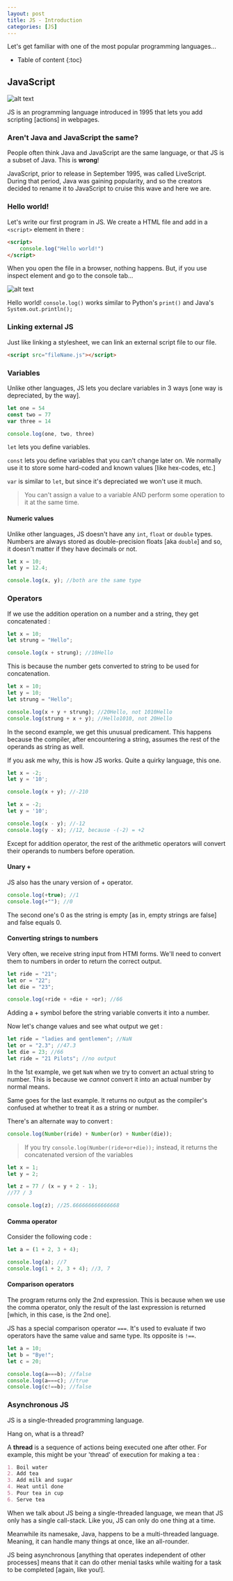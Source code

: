 ```yaml
---
layout: post
title: JS - Introduction
categories: [JS]
---
```


Let's get familiar with one of the most popular programming languages...

* Table of content
{:toc}

## JavaScript

![alt text](../images/img65.png)

JS is an programming language introduced in 1995 that lets you add scripting [actions] in webpages.

### Aren't Java and JavaScript the same?

People often think Java and JavaScript are the same language, or that JS is a subset of Java. This is **wrong**!

JavaScript, prior to release in September 1995, was called LiveScript. During that period, Java was gaining popularity, and so the creators decided to rename it to JavaScript to cruise this wave and here we are.

### Hello world!

Let's write our first program in JS. We create a HTML file and add in a `<script>` element in there :

```html
<script>
    console.log("Hello world!")
</script>
```

When you open the file in a browser, nothing happens. But, if you use inspect element and go to the console tab...

![alt text](../images/img66.png)

Hello world! ``console.log()`` works similar to Python's ``print()`` and Java's ``System.out.println();``

### Linking external JS

Just like linking a stylesheet, we can link an external script file to our file.

```html
<script src="fileName.js"></script>
```

### Variables

Unlike other languages, JS lets you declare variables in 3 ways [one way is depreciated, by the way].

```js
let one = 54
const two = 77
var three = 14

console.log(one, two, three)
```

`let` lets you define variables.

`const` lets you define variables that you can't change later on. We normally use it to store some hard-coded and known values [like hex-codes, etc.]

`var` is similar to `let`, but since it's depreciated we won't use it much.

> You can't assign a value to a variable AND perform some operation to it at the same time.

#### Numeric values

Unlike other languages, JS doesn't have any `int`, `float` or `double` types. Numbers are always stored as double-precision floats [aka `double`] and so, it doesn't matter if they have decimals or not.

```js
let x = 10;
let y = 12.4;

console.log(x, y); //both are the same type
```

### Operators

If we use the addition operation on a number and a string, they get concatenated :

```js
let x = 10;
let strung = "Hello";

console.log(x + strung); //10Hello
```

This is because the number gets converted to string to be used for concatenation.

```js
let x = 10;
let y = 10;
let strung = "Hello";

console.log(x + y + strung); //20Hello, not 1010Hello
console.log(strung + x + y); //Hello1010, not 20Hello
```

In the second example, we get this unusual predicament. This happens because the compiler, after encountering a string, assumes the rest of the operands as string as well.

If you ask me why, this is how JS works. Quite a quirky language, this one.

```js
let x = -2;
let y = '10';

console.log(x + y); //-210
```

```js
let x = -2;
let y = '10';

console.log(x - y); //-12
console.log(y - x); //12, because -(-2) = +2
```

Except for addition operator, the rest of the arithmetic operators will convert their operands to numbers before operation.

#### Unary +

JS also has the unary version of + operator.

```js
console.log(+true); //1
console.log(+""); //0
```

The second one's 0 as the string is empty [as in, empty strings are false] and false equals 0.

#### Converting strings to numbers

Very often, we receive string input from HTMl forms. We'll need to convert them to numbers in order to return the correct output.

```js
let ride = "21";
let or = "22";
let die = "23";

console.log(+ride + +die + +or); //66
```

Adding a + symbol before the string variable converts it into a number.

Now let's change values and see what output we get :

```js
let ride = "ladies and gentlemen"; //NaN
let or = "2.3"; //47.3
let die = 23; //66
let ride = "21 Pilots"; //no output
```

In the 1st example, we get `NaN` when we try to convert an actual string to number. This is because we *cannot* convert it into an actual number by normal means.

Same goes for the last example. It returns no output as the compiler's confused at whether to treat it as a string or number.

There's an alternate way to convert :

```js
console.log(Number(ride) + Number(or) + Number(die));
```

> If you try ``console.log(Number(ride+or+die));`` instead, it returns the concatenated version of the variables

```js
let x = 1;
let y = 2;

let z = 77 / (x = y + 2 - 1);
//77 / 3

console.log(z); //25.666666666666668
```

#### Comma operator

Consider the following code :

```js
let a = (1 + 2, 3 + 4);

console.log(a); //7
console.log(1 + 2, 3 + 4); //3, 7
```

#### Comparison operators

The program returns only the 2nd expression. This is because when we use the comma operator, only the result of the last expression is returned [which, in this case, is the 2nd one].

JS has a special comparison operator `===`. It's used to evaluate if two operators have the same value and same type. Its opposite is `!==`.

```js
let a = 10;
let b = "Bye!";
let c = 20;

console.log(a===b); //false
console.log(a===c); //true
console.log(c!==b); //false
```

### Asynchronous JS

JS is a single-threaded programming language.

Hang on, what is a thread?

A **thread** is a sequence of actions being executed one after other. For example, this might be your 'thread' of execution for making a tea :

```md
1. Boil water
2. Add tea
3. Add milk and sugar
4. Heat until done
5. Pour tea in cup
6. Serve tea
```

When we talk about JS being a single-threaded language, we mean that JS only has a single call-stack. Like you, JS can only do one thing at a time.

Meanwhile its namesake, Java, happens to be a multi-threaded language. Meaning, it can handle many things at once, like an all-rounder.

JS being asynchronous [anything that operates independent of other processes] means that it can do other menial tasks while waiting for a task to be completed [again, like you!].
